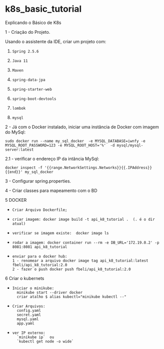 # k8s_basic_tutorial
Explicando o Básico de K8s

1 - Criação do Projeto.

Usando o assistente da IDE, criar um projeto com:
1.     Spring 2.5.6
2.     Java 11
3.     Maven
4.     spring-data-jpa
5.     spring-starter-web
6.     spring-boot-devtools
7.     lombok
8.     mysql

2 - Já com o Docker instalado, iniciar uma instância de Docker com imagem do MySql:

`sudo docker run --name my_sql_docker  -e MYSQL_DATABASE=iwnfy -e MYSQL_ROOT_PASSWORD=123 -e MYSQL_ROOT_HOST='%'  -d mysql/mysql-server:latest`

2.1 - verificar o endereço IP da intância MySql:

`docker inspect -f '{{range.NetworkSettings.Networks}}{{.IPAddress}}{{end}}' my_sql_docker`

3 - Configurar spring.properties.

4 - Criar classes para mapeamento com o BD

5 DOCKER
*     Criar Arquivo Dockerfile;
*     criar imagem: docker image build -t api_k8_tutorial .  (. é o dir atual)
*     verificar se imagem existe:  docker image ls
*     rodar a imagem: docker container run --rm -e DB_URL='172.19.0.2' -p 8081:8081 api_k8_tutorial
*     enviar para o docker hub:
      1 - renomear a arquivo docker image tag api_k8_tutorial:latest fbeli/api_k8_tutorial:2.0
      2 - fazer o push docker push fbeli/api_k8_tutorial:2.0


6 Criar o kubernets

*     Iniciar o minikube: 
        minikube start --driver docker
        criar atalho $ alias kubectl="minikube kubectl --"


*     Criar Arquivos:  
        config.yaml 
        secret.yaml 
        mysql.yaml 
        app.yaml

*     ver IP externo: 
        `minikube ip`  ou 
        `kubectl get node -o wide`
